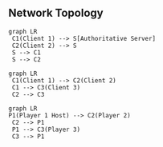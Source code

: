 ## Network Topology

```mermaid
graph LR
 C1(Client 1) --> S[Authoritative Server]
 C2(Client 2) --> S
 S --> C1
 S --> C2
```

```mermaid
graph LR
 C1(Client 1) --> C2(Client 2)
 C1 --> C3(Client 3)
 C2 --> C3
```

```mermaid
graph LR 
P1(Player 1 Host) --> C2(Player 2)
 C2 --> P1
 P1 --> C3(Player 3)
 C3 --> P1
```